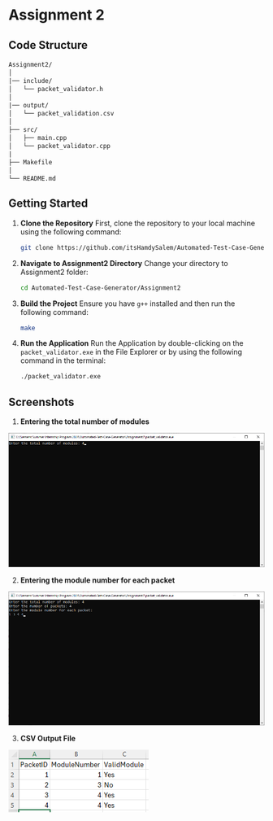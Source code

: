 # Assignment 2

## Code Structure

```
Assignment2/
│
|── include/
│   └── packet_validator.h
│
|── output/
│   └── packet_validation.csv
│
├── src/
│   ├── main.cpp
│   └── packet_validator.cpp
|
├── Makefile
│
└── README.md
```

## Getting Started

1. **Clone the Repository**
    First, clone the repository to your local machine using the following command:

    ```sh
    git clone https://github.com/itsHamdySalem/Automated-Test-Case-Generator
    ```

2. **Navigate to Assignment2 Directory**
    Change your directory to Assignment2 folder:

    ```sh
    cd Automated-Test-Case-Generator/Assignment2
    ```

3. **Build the Project**
    Ensure you have `g++` installed and then run the following command:

    ```sh
    make
    ```

4. **Run the Application**
    Run the Application by double-clicking on the `packet_validator.exe` in the File Explorer or by using the following command in the terminal:

    ```sh
    ./packet_validator.exe
    ```

## Screenshots
1. **Entering the total number of modules**

![Enter the total number of modules](assets/total-modules-num.png)

2. **Entering the module number for each packet**

![Enter the module number for each packet](assets/module-num-for-each-package.png)

3. **CSV Output File**

![CSV Output File](assets/csv-output-file.png)
